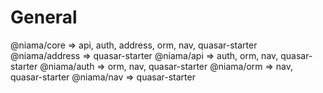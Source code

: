 # General

@niama/core => api, auth, address, orm, nav, quasar-starter
@niama/address => quasar-starter
@niama/api => auth, orm, nav, quasar-starter
@niama/auth => orm, nav, quasar-starter
@niama/orm => nav, quasar-starter
@niama/nav => quasar-starter